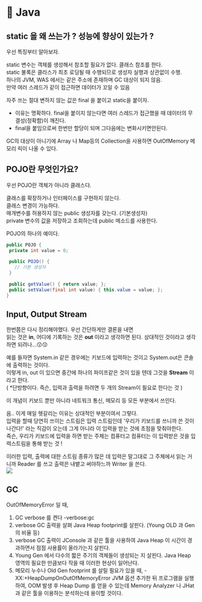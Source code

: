 # 🐼 Java

## static 을 왜 쓰는가 ? 성능에 향상이 있는가 ? 

우선 특징부터 알아보자. <br>

static 변수는 객체를 생성해서 참조할 필요가 없다. 클래스 참조를 한다. <br>
static 불록은 클라스가 최초 로딩될 때 수행되므로 생성자 실행과 상관없이 수행. <br>
하나의 JVM, WAS 에서는 같은 주소에 존재하며 GC 대상이 되지 않음.<br>
만약 여러 스레드가 같이 접근하면 데이터가 꼬일 수 있음 <br>

자주 쓰는 절대 변하지 않는 값은 final 을 붙이고 static을 붙이자. <br>
- 이유는 명확하다. final을 붙이지 않는다면 여러 스레드가 접근했을 때 데이터의 무결성(정확함)이 깨진다. <br>
- final을 붙임으로써 한번만 할당이 되며 그다음에는 변화시키면안된다. <br>

GC의 대상이 아니기에 Array 나 Map등의 Collection을 사용하면 OutOfMemory 메모리 릭이 나올 수 있다. <br>

## POJO란 무엇인가요?

우선 POJO란 객체가 아니라 클래스다.

클래스를 확장하거나 인터페이스를 구현하지 않는다. <br>
클래스 변경이 가능하다. <br>
매개변수를 허용하지 않는 public 생성자를 갖는다. (기본생성자) <br>
private 변수의 값을 저장하고 조회하는데 public 메소드를 사용한다. <br>

POJO의 하나의 예이다. <br>

```java 
public POJO {
 private int value = 0;
 
 public POJO() {
   // 기본 생성자
 }
 
 public getValue() { return value; };
 public setValue(final int value) { this.value = value; };
}
```

## Input, Output Stream

한번쯤은 다시 정리해야했다. 우선 간단하게만 결론을 내면 <br>
읽는 것은 **in**,  어디에 기록하는 것은 **out** 이라고 생각하면 된다. 상대적인 것이라고 생각하면 되려나...😗😗 <br>

예를 들자면 System.in 같은 경우에는 키보드에 입력하는 것이고 System.out은 콘솔에 출력하는 것이다.  <br>
이렇게 in, out 이 있으면 중간에 하나의 파이프같은 것이 있을 텐데 그것을 **Stream** 이라고 한다. <br>
( *단방향이다. 즉슨, 입력과 출력을 하려면 두 개의 Stream이 필요로 한다는 것 ) <br>

이 개념이 키보드 뿐만 아니라 네트워크 통신, 메모리 등 모든 부분에서 쓰인다. <br>

음.. 이게 매일 헷갈리는 이유는 상대적인 부분이여서 그렇다.<br>
입력을 할때 당연히 쓰이는 스트림은 입력 스트림인데 '우리가 키보드를 쓰니까 쓴 것이 나간다!' 라는 직감이 오는데 그게 아니라 이 입력을 받는 것에 초점을 맞춰야한다. <br>
즉슨, 우리가 키보드에 입력을 하면 받는 주체는 컴퓨터고 컴퓨터는 이 입력받은 것을 입력스트림을 통해 받는 것 !<br>

이러한 입력, 출력에 대한 스트림 종류가 많은 데 입력은 말그대로 그 주체에서 읽는 거니까 Reader 를 쓰고 출력은 내뱉고 써야하느까 Writer 을 쓴다. <br>
![](https://images.velog.io/images/minyul/post/a7cbfdfc-24ee-4161-8bc7-3e04e7d1f409/image.png) <br>

## GC

OutOfMemoryError 일 때, 

1. GC verbose 를 켠다 -verbose:gc
2. verbose GC 출력을 살펴 Java Heap footprint를 살핀다. (Young OLD 과 Gen 의 비율 등)
3. verbose GC 출력이 JConsole 과 같은 툴을 사용하여 Java Heap 이 시간이 경과하면서 점점 사용률이 올라가는지 살핀다.
4. Young Gen 에서 다수의 짧은 주기의 객체들이 생성되는 지 살핀다. Java Heap 영역의 필요한 만큼보다 작을 때 이러한 현상이 일어난다.
5. 메모리 누수나 Old Gen footprint 를 살릴 필요가 있을 때, -XX:+HeapDumpOnOutOfMemoryError JVM 옵션 추가한 뒤 프로그램을 실행하여,
OOM 발생 후 Heap Dump 를 얻을 수 있는데 Memory Analyzer 나 JHat 과 같은 툴을 이용하는 분석하는데 용이할 것이다.
